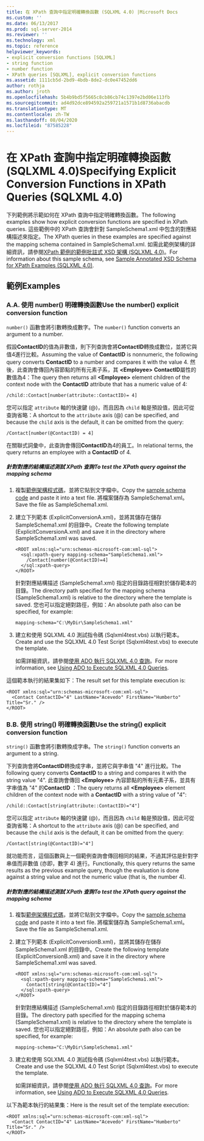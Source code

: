 ```yaml
---
title: 在 XPath 查詢中指定明確轉換函數 (SQLXML 4.0) |Microsoft Docs
ms.custom: ''
ms.date: 06/13/2017
ms.prod: sql-server-2014
ms.reviewer: ''
ms.technology: xml
ms.topic: reference
helpviewer_keywords:
- explicit conversion functions [SQLXML]
- string function
- number function
- XPath queries [SQLXML], explicit conversion functions
ms.assetid: 1111cb5d-2bd9-4bdb-8de2-dc0e47452dd6
author: rothja
ms.author: jroth
ms.openlocfilehash: 5b4b9bd5f5665c8cb86cb74c1397e2bd06e113fb
ms.sourcegitcommit: ad4d92dce894592a259721a1571b1d8736abacdb
ms.translationtype: MT
ms.contentlocale: zh-TW
ms.lasthandoff: 08/04/2020
ms.locfileid: "87585228"
---
```

# <a name="specifying-explicit-conversion-functions-in-xpath-queries-sqlxml-40"></a><span data-ttu-id="0f501-102">在 XPath 查詢中指定明確轉換函數 (SQLXML 4.0)</span><span class="sxs-lookup"><span data-stu-id="0f501-102">Specifying Explicit Conversion Functions in XPath Queries (SQLXML 4.0)</span></span>
  <span data-ttu-id="0f501-103">下列範例將示範如何在 XPath 查詢中指定明確轉換函數。</span><span class="sxs-lookup"><span data-stu-id="0f501-103">The following examples show how explicit conversion functions are specified in XPath queries.</span></span> <span data-ttu-id="0f501-104">這些範例中的 XPath 查詢會針對 SampleSchema1.xml 中包含的對應結構描述來指定。</span><span class="sxs-lookup"><span data-stu-id="0f501-104">The XPath queries in these examples are specified against the mapping schema contained in SampleSchema1.xml.</span></span> <span data-ttu-id="0f501-105">如需此範例架構的詳細資訊，請參閱[XPath 範例的範例批註式 XSD 架構 &#40;SQLXML 4.0&#41;](sample-annotated-xsd-schema-for-xpath-examples-sqlxml-4-0.md)。</span><span class="sxs-lookup"><span data-stu-id="0f501-105">For information about this sample schema, see [Sample Annotated XSD Schema for XPath Examples &#40;SQLXML 4.0&#41;](sample-annotated-xsd-schema-for-xpath-examples-sqlxml-4-0.md).</span></span>  
  
## <a name="examples"></a><span data-ttu-id="0f501-106">範例</span><span class="sxs-lookup"><span data-stu-id="0f501-106">Examples</span></span>  
  
### <a name="a-use-the-number-explicit-conversion-function"></a><span data-ttu-id="0f501-107">A.</span><span class="sxs-lookup"><span data-stu-id="0f501-107">A.</span></span> <span data-ttu-id="0f501-108">使用 number() 明確轉換函數</span><span class="sxs-lookup"><span data-stu-id="0f501-108">Use the number() explicit conversion function</span></span>  
 <span data-ttu-id="0f501-109">`number()` 函數會將引數轉換成數字。</span><span class="sxs-lookup"><span data-stu-id="0f501-109">The `number()` function converts an argument to a number.</span></span>  
  
 <span data-ttu-id="0f501-110">假設**ContactID**的值為非數值，則下列查詢會將**ContactID**轉換成數位，並將它與值4進行比較。</span><span class="sxs-lookup"><span data-stu-id="0f501-110">Assuming the value of **ContactID** is nonnumeric, the following query converts **ContactID** to a number and compares it with the value 4.</span></span> <span data-ttu-id="0f501-111">然後，此查詢會傳回內容節點的所有元素子系，其 **\<Employee>** **ContactID**屬性的數值為4：</span><span class="sxs-lookup"><span data-stu-id="0f501-111">The query then returns all **\<Employee>** element children of the context node with the **ContactID** attribute that has a numeric value of 4:</span></span>  
  
```  
/child::Contact[number(attribute::ContactID)= 4]  
```  
  
 <span data-ttu-id="0f501-112">您可以指定 `attribute` 軸的快速鍵 (@)，而且因為 `child` 軸是預設值，因此可從查詢省略：</span><span class="sxs-lookup"><span data-stu-id="0f501-112">A shortcut to the `attribute` axis (@) can be specified, and because the `child` axis is the default, it can be omitted from the query:</span></span>  
  
```  
/Contact[number(@ContactID) = 4]  
```  
  
 <span data-ttu-id="0f501-113">在關聯式詞彙中，此查詢會傳回**ContactID**為4的員工。</span><span class="sxs-lookup"><span data-stu-id="0f501-113">In relational terms, the query returns an employee with a **ContactID** of 4.</span></span>  
  
##### <a name="to-test-the-xpath-query-against-the-mapping-schema"></a><span data-ttu-id="0f501-114">針對對應的結構描述測試 XPath 查詢</span><span class="sxs-lookup"><span data-stu-id="0f501-114">To test the XPath query against the mapping schema</span></span>  
  
1.  <span data-ttu-id="0f501-115">複製[範例架構程式碼](sample-annotated-xsd-schema-for-xpath-examples-sqlxml-4-0.md)，並將它貼到文字檔中。</span><span class="sxs-lookup"><span data-stu-id="0f501-115">Copy the [sample schema code](sample-annotated-xsd-schema-for-xpath-examples-sqlxml-4-0.md) and paste it into a text file.</span></span> <span data-ttu-id="0f501-116">將檔案儲存為 SampleSchema1.xml。</span><span class="sxs-lookup"><span data-stu-id="0f501-116">Save the file as SampleSchema1.xml.</span></span>  
  
2.  <span data-ttu-id="0f501-117">建立下列範本 (ExplicitConversionA.xml)，並將其儲存在儲存 SampleSchema1.xml 的目錄中。</span><span class="sxs-lookup"><span data-stu-id="0f501-117">Create the following template (ExplicitConversionA.xml) and save it in the directory where SampleSchema1.xml was saved.</span></span>  
  
    ```  
    <ROOT xmlns:sql="urn:schemas-microsoft-com:xml-sql">  
      <sql:xpath-query mapping-schema="SampleSchema1.xml">  
        /Contact[number(@ContactID)=4]  
      </sql:xpath-query>  
    </ROOT>  
    ```  
  
     <span data-ttu-id="0f501-118">針對對應結構描述 (SampleSchema1.xml) 指定的目錄路徑相對於儲存範本的目錄。</span><span class="sxs-lookup"><span data-stu-id="0f501-118">The directory path specified for the mapping schema (SampleSchema1.xml) is relative to the directory where the template is saved.</span></span> <span data-ttu-id="0f501-119">您也可以指定絕對路徑，例如：</span><span class="sxs-lookup"><span data-stu-id="0f501-119">An absolute path also can be specified, for example:</span></span>  
  
    ```  
    mapping-schema="C:\MyDir\SampleSchema1.xml"  
    ```  
  
3.  <span data-ttu-id="0f501-120">建立和使用 SQLXML 4.0 測試指令碼 (Sqlxml4test.vbs) 以執行範本。</span><span class="sxs-lookup"><span data-stu-id="0f501-120">Create and use the SQLXML 4.0 Test Script (Sqlxml4test.vbs) to execute the template.</span></span>  
  
     <span data-ttu-id="0f501-121">如需詳細資訊，請參閱[使用 ADO 執行 SQLXML 4.0 查詢](../../sqlxml/using-ado-to-execute-sqlxml-4-0-queries.md)。</span><span class="sxs-lookup"><span data-stu-id="0f501-121">For more information, see [Using ADO to Execute SQLXML 4.0 Queries](../../sqlxml/using-ado-to-execute-sqlxml-4-0-queries.md).</span></span>  
  
 <span data-ttu-id="0f501-122">這個範本執行的結果集如下：</span><span class="sxs-lookup"><span data-stu-id="0f501-122">The result set for this template execution is:</span></span>  
  
```  
<ROOT xmlns:sql="urn:schemas-microsoft-com:xml-sql">  
  <Contact ContactID="4" LastName="Acevedo" FirstName="Humberto" Title="Sr." />   
</ROOT>  
```  
  
### <a name="b-use-the-string-explicit-conversion-function"></a><span data-ttu-id="0f501-123">B.</span><span class="sxs-lookup"><span data-stu-id="0f501-123">B.</span></span> <span data-ttu-id="0f501-124">使用 string() 明確轉換函數</span><span class="sxs-lookup"><span data-stu-id="0f501-124">Use the string() explicit conversion function</span></span>  
 <span data-ttu-id="0f501-125">`string()` 函數會將引數轉換成字串。</span><span class="sxs-lookup"><span data-stu-id="0f501-125">The `string()` function converts an argument to a string.</span></span>  
  
 <span data-ttu-id="0f501-126">下列查詢會將**ContactID**轉換成字串，並將它與字串值 "4" 進行比較。</span><span class="sxs-lookup"><span data-stu-id="0f501-126">The following query converts **ContactID** to a string and compares it with the string value "4".</span></span> <span data-ttu-id="0f501-127">此查詢會傳回 **\<Employee>** 內容節點的所有元素子系，並具有字串值為 "4" 的**ContactID** ：</span><span class="sxs-lookup"><span data-stu-id="0f501-127">The query returns all **\<Employee>** element children of the context node with a **ContactID** with a string value of "4":</span></span>  
  
```  
/child::Contact[string(attribute::ContactID)="4"]  
```  
  
 <span data-ttu-id="0f501-128">您可以指定 `attribute` 軸的快速鍵 (@)，而且因為 `child` 軸是預設值，因此可從查詢省略：</span><span class="sxs-lookup"><span data-stu-id="0f501-128">A shortcut to the `attribute` axis (@) can be specified, and because the `child` axis is the default, it can be omitted from the query:</span></span>  
  
```  
/Contact[string(@ContactID)="4"]  
```  
  
 <span data-ttu-id="0f501-129">就功能而言，這個函數與上一個範例查詢會傳回相同的結果，不過其評估是針對字串值而非數值 (亦即，數字 4) 進行。</span><span class="sxs-lookup"><span data-stu-id="0f501-129">Functionally, this query returns the same results as the previous example query, though the evaluation is done against a string value and not the numeric value (that is, the number 4).</span></span>  
  
##### <a name="to-test-the-xpath-query-against-the-mapping-schema"></a><span data-ttu-id="0f501-130">針對對應的結構描述測試 XPath 查詢</span><span class="sxs-lookup"><span data-stu-id="0f501-130">To test the XPath query against the mapping schema</span></span>  
  
1.  <span data-ttu-id="0f501-131">複製[範例架構程式碼](sample-annotated-xsd-schema-for-xpath-examples-sqlxml-4-0.md)，並將它貼到文字檔中。</span><span class="sxs-lookup"><span data-stu-id="0f501-131">Copy the [sample schema code](sample-annotated-xsd-schema-for-xpath-examples-sqlxml-4-0.md) and paste it into a text file.</span></span> <span data-ttu-id="0f501-132">將檔案儲存為 SampleSchema1.xml。</span><span class="sxs-lookup"><span data-stu-id="0f501-132">Save the file as SampleSchema1.xml.</span></span>  
  
2.  <span data-ttu-id="0f501-133">建立下列範本 (ExplicitConversionB.xml)，並將其儲存在儲存 SampleSchema1.xml 的目錄中。</span><span class="sxs-lookup"><span data-stu-id="0f501-133">Create the following template (ExplicitConversionB.xml) and save it in the directory where SampleSchema1.xml was saved.</span></span>  
  
    ```  
    <ROOT xmlns:sql="urn:schemas-microsoft-com:xml-sql">  
      <sql:xpath-query mapping-schema="SampleSchema1.xml">  
        Contact[string(@ContactID)="4"]  
      </sql:xpath-query>  
    </ROOT>  
    ```  
  
     <span data-ttu-id="0f501-134">針對對應結構描述 (SampleSchema1.xml) 指定的目錄路徑相對於儲存範本的目錄。</span><span class="sxs-lookup"><span data-stu-id="0f501-134">The directory path specified for the mapping schema (SampleSchema1.xml) is relative to the directory where the template is saved.</span></span> <span data-ttu-id="0f501-135">您也可以指定絕對路徑，例如：</span><span class="sxs-lookup"><span data-stu-id="0f501-135">An absolute path also can be specified, for example:</span></span>  
  
    ```  
    mapping-schema="C:\MyDir\SampleSchema1.xml"  
    ```  
  
3.  <span data-ttu-id="0f501-136">建立和使用 SQLXML 4.0 測試指令碼 (Sqlxml4test.vbs) 以執行範本。</span><span class="sxs-lookup"><span data-stu-id="0f501-136">Create and use the SQLXML 4.0 Test Script (Sqlxml4test.vbs) to execute the template.</span></span>  
  
     <span data-ttu-id="0f501-137">如需詳細資訊，請參閱[使用 ADO 執行 SQLXML 4.0 查詢](../../sqlxml/using-ado-to-execute-sqlxml-4-0-queries.md)。</span><span class="sxs-lookup"><span data-stu-id="0f501-137">For more information, see [Using ADO to Execute SQLXML 4.0 Queries](../../sqlxml/using-ado-to-execute-sqlxml-4-0-queries.md).</span></span>  
  
 <span data-ttu-id="0f501-138">以下為範本執行的結果集：</span><span class="sxs-lookup"><span data-stu-id="0f501-138">Here is the result set of the template execution:</span></span>  
  
```  
<ROOT xmlns:sql="urn:schemas-microsoft-com:xml-sql">  
  <Contact ContactID="4" LastName="Acevedo" FirstName="Humberto" Title="Sr." />   
</ROOT>  
```  
  
  
